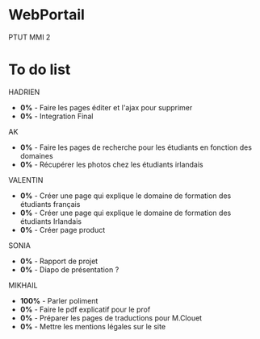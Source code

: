 # WebPortail
PTUT MMI 2


# To do list
HADRIEN

- <b>0%</b> - Faire les pages éditer et l'ajax pour supprimer  
- <b>0%</b> - Integration Final


 AK
-  <b>0%</b> - Faire les pages de recherche pour les étudiants en fonction des domaines
-  <b>0%</b>  - Récupérer les photos chez les étudiants irlandais 

VALENTIN
- <b>0%</b> - Créer une page qui explique le domaine de formation des étudiants français
- <b>0%</b> - Créer une page qui explique le domaine de formation des étudiants Irlandais
- <b>0%</b>  -  Créer page product 


SONIA

- <b>0%</b> - Rapport de projet
- <b>0%</b> - Diapo de présentation ?

MIKHAIL

- <b>100%</b> - Parler poliment
- <b>0%</b> - Faire le pdf explicatif pour le prof
- <b>0%</b> - Préparer les pages de traductions pour M.Clouet
- <b>0%</b> - Mettre les mentions légales sur le site


